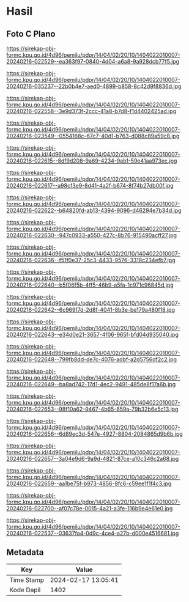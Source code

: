 # Hasil

## Foto C Plano

https://sirekap-obj-formc.kpu.go.id/4d96/pemilu/pdpr/14/04/02/20/10/1404022010007-20240216-022529--ea363f97-0840-4d04-a6a8-9a928dcb77f5.jpg

https://sirekap-obj-formc.kpu.go.id/4d96/pemilu/pdpr/14/04/02/20/10/1404022010007-20240216-035237--22b0b4e7-aed0-4899-b858-8c42d9f8836d.jpg

https://sirekap-obj-formc.kpu.go.id/4d96/pemilu/pdpr/14/04/02/20/10/1404022010007-20240216-022558--3e9d373f-2ccc-41a8-b7d8-f1d4402425ad.jpg

https://sirekap-obj-formc.kpu.go.id/4d96/pemilu/pdpr/14/04/02/20/10/1404022010007-20240216-023549--0554168c-67c7-40d1-b763-d088c89a59c8.jpg

https://sirekap-obj-formc.kpu.go.id/4d96/pemilu/pdpr/14/04/02/20/10/1404022010007-20240216-022615--8df9d208-9a69-4234-9ab1-59e41aa973ec.jpg

https://sirekap-obj-formc.kpu.go.id/4d96/pemilu/pdpr/14/04/02/20/10/1404022010007-20240216-022617--a98cf3e9-8d41-4a2f-b674-8f74b27db00f.jpg

https://sirekap-obj-formc.kpu.go.id/4d96/pemilu/pdpr/14/04/02/20/10/1404022010007-20240216-022622--b64820fd-ab13-4394-9096-d46294e7b34d.jpg

https://sirekap-obj-formc.kpu.go.id/4d96/pemilu/pdpr/14/04/02/20/10/1404022010007-20240216-022630--947c0933-a550-427c-8b76-915490acff27.jpg

https://sirekap-obj-formc.kpu.go.id/4d96/pemilu/pdpr/14/04/02/20/10/1404022010007-20240216-022636--f51f0e37-25c3-4433-9576-3318c234efb7.jpg

https://sirekap-obj-formc.kpu.go.id/4d96/pemilu/pdpr/14/04/02/20/10/1404022010007-20240216-022640--b5f06f5b-4ff5-46b9-a5fa-1c971c96845d.jpg

https://sirekap-obj-formc.kpu.go.id/4d96/pemilu/pdpr/14/04/02/20/10/1404022010007-20240216-022642--6c969f7d-2d8f-4041-8b3e-be179a480f18.jpg

https://sirekap-obj-formc.kpu.go.id/4d96/pemilu/pdpr/14/04/02/20/10/1404022010007-20240216-022643--e34d0e21-3657-4f06-965f-bfd04d935040.jpg

https://sirekap-obj-formc.kpu.go.id/4d96/pemilu/pdpr/14/04/02/20/10/1404022010007-20240216-022648--799fb8dd-de7c-4076-adbf-a2d5756df2c2.jpg

https://sirekap-obj-formc.kpu.go.id/4d96/pemilu/pdpr/14/04/02/20/10/1404022010007-20240216-022649--ba8ad742-17d1-4ec2-9491-485de8f17a6b.jpg

https://sirekap-obj-formc.kpu.go.id/4d96/pemilu/pdpr/14/04/02/20/10/1404022010007-20240216-022653--98f10a62-9467-4b65-859a-79b32b6e5c13.jpg

https://sirekap-obj-formc.kpu.go.id/4d96/pemilu/pdpr/14/04/02/20/10/1404022010007-20240216-022656--6d89ec3d-547e-4927-8804-2084865d9b6b.jpg

https://sirekap-obj-formc.kpu.go.id/4d96/pemilu/pdpr/14/04/02/20/10/1404022010007-20240216-022657--3a04e9d6-9a9d-4821-87ce-a10c346c2a68.jpg

https://sirekap-obj-formc.kpu.go.id/4d96/pemilu/pdpr/14/04/02/20/10/1404022010007-20240216-022659--aa1be75f-b973-4856-8fc6-c59ee1f1f4c3.jpg

https://sirekap-obj-formc.kpu.go.id/4d96/pemilu/pdpr/14/04/02/20/10/1404022010007-20240216-022700--af07c78e-0015-4a21-a3fe-116b9e4e61e0.jpg

https://sirekap-obj-formc.kpu.go.id/4d96/pemilu/pdpr/14/04/02/20/10/1404022010007-20240216-022537--03637fa4-0d9c-4ce4-a27b-d000e4516681.jpg


## Metadata

| Key        | Value               |
| ---------- | ------------------- |
| Time Stamp | 2024-02-17 13:05:41 |
| Kode Dapil | 1402                |



